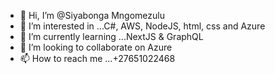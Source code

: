 - 👋 Hi, I’m @Siyabonga Mngomezulu
- 👀 I’m interested in ...C#, AWS, NodeJS, html, css and Azure
- 🌱 I’m currently learning ...NextJS & GraphQL 
- 💞️ I’m looking to collaborate on Azure
- 📫 How to reach me ...+27651022468

<!---
SiyabongaVulindlelaBlessingMngomezulu/SiyabongaVulindlelaBlessingMngomezulu is a ✨ special ✨ repository because its `README.md` (this file) appears on your GitHub profile.
You can click the Preview link to take a look at your changes.
--->

